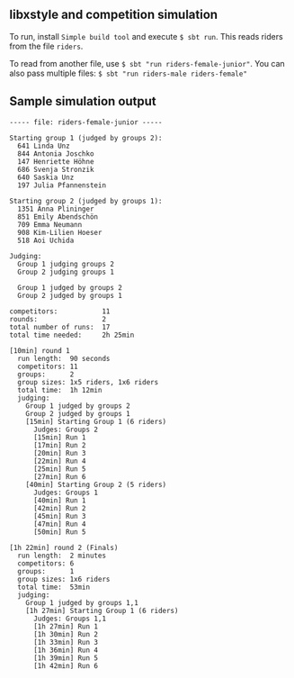 ## libxstyle and competition simulation

To run, install `Simple build tool` and execute `$ sbt run`.
This reads riders from the file `riders`.

To read from another file, use `$ sbt "run riders-female-junior"`.
You can also pass multiple files: `$ sbt "run riders-male riders-female"`

## Sample simulation output
```
----- file: riders-female-junior -----

Starting group 1 (judged by groups 2):
  641 Linda Unz
  844 Antonia Joschko
  147 Henriette Höhne
  686 Svenja Stronzik
  640 Saskia Unz
  197 Julia Pfannenstein

Starting group 2 (judged by groups 1):
  1351 Anna Plininger
  851 Emily Abendschön
  709 Emma Neumann
  908 Kim-Lilien Hoeser
  518 Aoi Uchida

Judging:
  Group 1 judging groups 2
  Group 2 judging groups 1

  Group 1 judged by groups 2
  Group 2 judged by groups 1

competitors:           11
rounds:                2
total number of runs:  17
total time needed:     2h 25min

[10min] round 1
  run length:  90 seconds
  competitors: 11
  groups:      2
  group sizes: 1x5 riders, 1x6 riders
  total time:  1h 12min
  judging:
    Group 1 judged by groups 2
    Group 2 judged by groups 1
    [15min] Starting Group 1 (6 riders)
      Judges: Groups 2
      [15min] Run 1
      [17min] Run 2
      [20min] Run 3
      [22min] Run 4
      [25min] Run 5
      [27min] Run 6
    [40min] Starting Group 2 (5 riders)
      Judges: Groups 1
      [40min] Run 1
      [42min] Run 2
      [45min] Run 3
      [47min] Run 4
      [50min] Run 5

[1h 22min] round 2 (Finals)
  run length:  2 minutes
  competitors: 6
  groups:      1
  group sizes: 1x6 riders
  total time:  53min
  judging:
    Group 1 judged by groups 1,1
    [1h 27min] Starting Group 1 (6 riders)
      Judges: Groups 1,1
      [1h 27min] Run 1
      [1h 30min] Run 2
      [1h 33min] Run 3
      [1h 36min] Run 4
      [1h 39min] Run 5
      [1h 42min] Run 6
```
